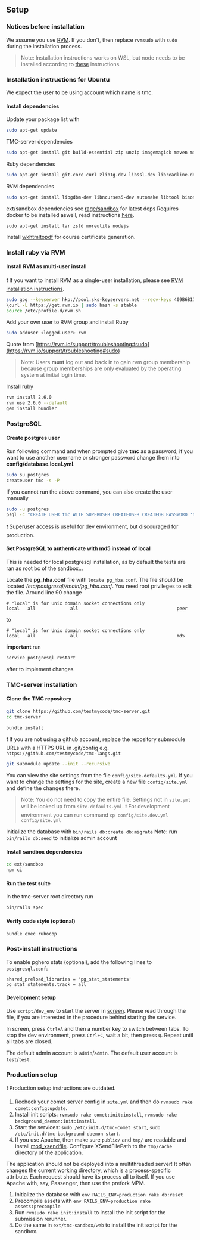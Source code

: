## Setup
### Notices before installation

We assume you use [RVM](https://rvm.io/). If you don't, then replace `rvmsudo` with `sudo` during the installation process.
> Note: Installation instructions works on WSL, but node needs to be installed according to [these](https://docs.microsoft.com/en-us/windows/nodejs/setup-on-wsl2) instructions.
### Installation instructions for Ubuntu
We expect the user to be using account which name is tmc.

#### Install dependencies

Update your package list with
```bash
sudo apt-get update
```
TMC-server dependencies
```bash
sudo apt-get install git build-essential zip unzip imagemagick maven make phantomjs bc postgresql postgresql-contrib chrpath libssl-dev libxft-dev libfreetype6 libfreetype6-dev libfontconfig1 libfontconfig1-dev xfonts-75dpi libpq-dev
```
Ruby dependencies
```bash
sudo apt-get install git-core curl zlib1g-dev libssl-dev libreadline-dev libyaml-dev libsqlite3-dev sqlite3 libxml2-dev libxslt1-dev libcurl4-openssl-dev
```
RVM dependencies
```bash
sudo apt-get install libgdbm-dev libncurses5-dev automake libtool bison libffi-dev
```
ext/sandbox dependencies see [rage/sandbox](https://github.com/rage/sandbox) for latest deps
Requires docker to be installed aswell, read instructions [here](https://docs.docker.com/engine/install/ubuntu/).
```
sudo apt-get install tar zstd moreutils nodejs
```

Install [wkhtmltopdf](https://github.com/pdfkit/PDFKit/wiki/Installing-WKHTMLTOPDF) for course certificate generation.

### Install ruby via RVM
#### Install RVM as multi-user install

:exclamation: If you want to install RVM as a single-user installation, please see [RVM installation instructions](https://rvm.io/rvm/install).

```bash
sudo gpg --keyserver hkp://pool.sks-keyservers.net --recv-keys 409B6B1796C275462A1703113804BB82D39DC0E3 7D2BAF1CF37B13E2069D6956105BD0E739499BDB
\curl -L https://get.rvm.io | sudo bash -s stable
source /etc/profile.d/rvm.sh
```

Add your own user to RVM group and install Ruby

```bash
sudo adduser <logged-user> rvm
```

Quote from [https://rvm.io/support/troubleshooting#sudo](https://rvm.io/support/troubleshooting#sudo)
> Note: Users **must** log out and back in to gain rvm group membership because group memberships are only evaluated by the operating system at initial login time.

Install ruby

```bash
rvm install 2.6.0
rvm use 2.6.0 --default
gem install bundler
```

### PostgreSQL
#### Create postgres user

Run following command and when prompted give **tmc** as a password, if you want to use another username or stronger password change them into **config/database.local.yml**.

```bash
sudo su postgres
createuser tmc -s -P
```

If you cannot run the above command, you can also create the user manually

```bash
sudo -u postgres
psql -c "CREATE USER tmc WITH SUPERUSER CREATEUSER CREATEDB PASSWORD 'tmc';"
```
:exclamation: Superuser access is useful for dev environment, but discouraged for production.

#### Set PostgreSQL to authenticate with md5 instead of local

This is needed for local postgresql installation, as by default the tests are ran as root bc of the sandbox...

Locate the **pg_hba.conf** file with `locate pg_hba.conf`. The file should be located */etc/postgresql/<version number>/main/pg_hba.conf*. You need root privileges to edit the file. Around line 90 change
```markup
# "local" is for Unix domain socket connections only
local   all             all                                     peer
```
to
```markup
# "local" is for Unix domain socket connections only
local   all             all                                     md5
```
**important** run
```bash
service postgresql restart
```
after to implement changes

### TMC-server installation
#### Clone the TMC repository

```bash
git clone https://github.com/testmycode/tmc-server.git
cd tmc-server
```

```bash
bundle install
```

:exclamation: If you are not using a github account, replace the repository submodule URLs with a HTTPS URL in .git/config e.g. `https://github.com/testmycode/tmc-langs.git`
```bash
git submodule update --init --recursive
```

You can view the site settings from the file `config/site.defaults.yml`. If you want to change the settings for the site, create a new file `config/site.yml` and define the changes there.
> Note: You do not need to copy the entire file. Settings not in `site.yml` will be looked up from `site.defaults.yml`.
:exclamation: For development environment you can run command `cp config/site.dev.yml config/site.yml`

Initialize the database with `bin/rails db:create db:migrate`
Note: run `bin/rails db:seed` to initialize admin account

#### Install sandbox dependencies

```bash
cd ext/sandbox
npm ci
```

#### Run the test suite
In the tmc-server root directory run
```bash
bin/rails spec
```

#### Verify code style (optional)

```bash
bundle exec rubocop
```

### Post-install instructions

To enable pghero stats (optional), add the following lines to `postgresql.conf`:
```markup
shared_preload_libraries = 'pg_stat_statements'
pg_stat_statements.track = all
```

#### Development setup
Use `script/dev_env` to start the server in [screen](http://www.gnu.org/software/screen/). Please read through the file, if you are interested in the procedure behind starting the service.

In screen, press `Ctrl+A` and then a number key to switch between tabs. To stop the dev environment, press `Ctrl+C`, wait a bit, then press `Q`. Repeat until all tabs are closed.

The default admin account is `admin`/`admin`.
The default user account is `test`/`test`.

### Production setup

:exclamation: Production setup instructions are outdated.

1. Recheck your comet server config in `site.yml` and then do `rvmsudo rake comet:config:update`.
2. Install init scripts: `rvmsudo rake comet:init:install`, `rvmsudo rake background_daemon:init:install`.
3. Start the services: `sudo /etc/init.d/tmc-comet start`, `sudo /etc/init.d/tmc-background-daemon start`.
4. If you use Apache, then make sure `public/` and `tmp/` are readable and install [mod_xsendfile](https://tn123.org/mod_xsendfile/). Configure XSendFilePath to the `tmp/cache` directory of the application.

The application should not be deployed into a multithreaded server! It often changes the current working directory, which is a process-specific attribute. Each request should have its process all to itself. If you use Apache with, say, Passenger, then use the prefork MPM.

1. Initialize the database with `env RAILS_ENV=production rake db:reset`
2. Precompile assets with `env RAILS_ENV=production rake assets:precompile`
3. Run `rvmsudo rake init:install` to install the init script for the submission rerunner.
4. Do the same in `ext/tmc-sandbox/web` to install the init script for the sandbox.
